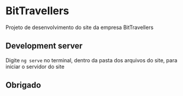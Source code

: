 # BitTravellers

Projeto de desenvolvimento do site da empresa BitTravellers

## Development server

Digite `ng serve` no terminal, dentro da pasta dos arquivos do site, para iniciar o servidor do site

## Obrigado
